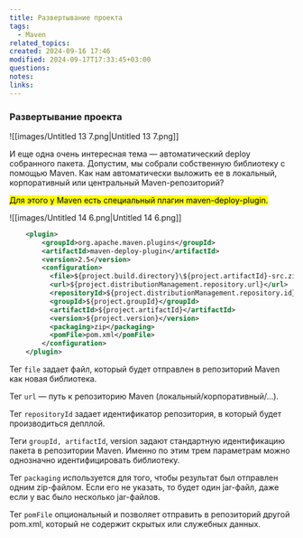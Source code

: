 ```yaml
---
title: Развертывание проекта
tags:
  - Maven
related_topics: 
created: 2024-09-16 17:46
modified: 2024-09-17T17:33:45+03:00
questions: 
notes: 
links: 
---
```



### Развертывание проекта

![[images/Untitled 13 7.png|Untitled 13 7.png]]

И еще одна очень интересная тема — автоматический deploy собранного пакета. Допустим, мы собрали собственную библиотеку с помощью Maven. Как нам автоматически выложить ее в локальный, корпоративный или центральный Maven-репозиторий?

<mark class="hltr-red">Для этого у Maven есть специальный плагин maven-deploy-plugin.</mark>

![[images/Untitled 14 6.png|Untitled 14 6.png]]

```XML
    <plugin>
        <groupId>org.apache.maven.plugins</groupId>
        <artifactId>maven-deploy-plugin</artifactId>
    	<version>2.5</version>
    	<configuration>
          <file>${project.build.directory}\${project.artifactId}-src.zip</file>
          <url>${project.distributionManagement.repository.url}</url>
          <repositoryId>${project.distributionManagement.repository.id}</repositoryId>
          <groupId>${project.groupId}</groupId>
          <artifactId>${project.artifactId}</artifactId>
          <version>${project.version}</version>
      	  <packaging>zip</packaging>
          <pomFile>pom.xml</pomFile>
    	</configuration>
  	</plugin>
```

Тег `file` задает файл, который будет отправлен в репозиторий Maven как новая библиотека.

Тег `url` — путь к репозиторию Maven (локальный/корпоративный/…).

Тег `repositoryId` задает идентификатор репозитория, в который будет производиться депллой.

Теги `groupId, artifactId`, version задают стандартную идентификацию пакета в репозитории Maven. Именно по этим трем параметрам можно однозначно идентифицировать библиотеку.

Тег `packaging` используется для того, чтобы результат был отправлен одним zip-файлом. Если его не указать, то будет один jar-файл, даже если у вас было несколько jar-файлов.

Тег `pomFile` опциональный и позволяет отправить в репозиторий другой pom.xml, который не содержит скрытых или служебных данных.
